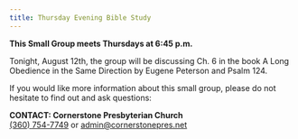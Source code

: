 ```yaml
---
title: Thursday Evening Bible Study
---
```

**This Small Group meets Thursdays at 6:45 p.m.** 

Tonight, August 12th, the group will be discussing Ch. 6 in the book A Long Obedience in the Same Direction by Eugene Peterson and Psalm 124. 

If you would like more information about this small group, please do not hesitate to find out and ask questions:

**CONTACT: Cornerstone Presbyterian Church**\
[(360) 754-7749](tel:360-754-7749) or [admin@cornerstonepres.net](admin@cornerstonepres.net)